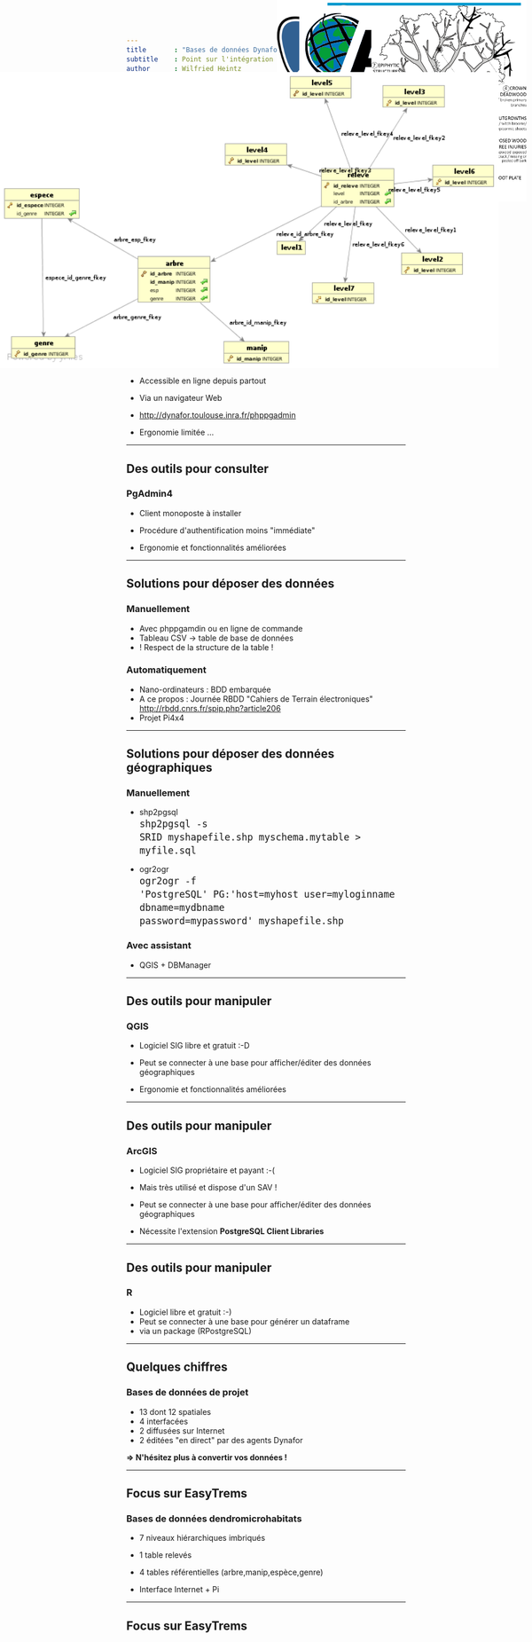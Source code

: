```yaml
---
title       : "Bases de données Dynafor"
subtitle    : Point sur l'intégration des données
author      : Wilfried Heintz
date        : December 15, 2016
job         : UMR 1201 Dynafor, INRA, Toulouse
framework   : io2012        # {io2012, html5slides, shower, dzslides, ...}
highlighter : highlight.js  # {highlight.js, prettify, highlight}
hitheme     : tomorrow      #   
widgets     : [bootstrap, quiz]            # {mathjax, quiz, bootstrap}
mode        : selfcontained # {standalone, draft}
license     : by-nc-sa
logo        : Dynafor.jpg
knit        : slidify::knit2slides
ext_widgets : {rCharts: [libraries/nvd3]}


--- 
```

## Un serveur dédié
<img style="position: absolute; top: 0; right: 10px; border: 0; width:450px;" src="assets/img/postgresql.png">
<h3>Pour des BDD partagées et pérennes</h3>

 - Machine virtuelle hébergée et <b><u>sauvegardée</u></b> sur le datacenter
 - Logiciel PostgreSQL
 - Accessible à tous : 147.100.166.41
 - ... Moyennant une authentification.


--- 

## Des outils pour consulter
<img style="position: absolute; top: 10px; right: 10px; border: 0; width:211px;" src="assets/img/phppgadmin.gif">
<h3>Phppgadmin</h3>

 
 - Accessible en ligne depuis partout
 - Via un navigateur Web
 - http://dynafor.toulouse.inra.fr/phppgadmin
  
 - Ergonomie limitée ...


--- 

## Des outils pour consulter

<img style="position: absolute; top: 5px; right: 20px; border: 0; width:349px;" src="assets/img/PgAdmin.jpg">


<h3>PgAdmin4</h3>

 
 - Client monoposte à installer
 - Procédure d'authentification moins "immédiate"
  
 - Ergonomie et fonctionnalités améliorées
 

--- 

## Solutions pour déposer des données

<h3>Manuellement</h3>

 - Avec phppgamdin ou en ligne de commande
 - Tableau CSV -> table de base de données
 - ! Respect de la structure de la table !

<h3>Automatiquement</h3>

 - Nano-ordinateurs : BDD embarquée
 - A ce propos : Journée RBDD "Cahiers de Terrain électroniques"
    http://rbdd.cnrs.fr/spip.php?article206 
 - Projet Pi4x4


--- 

## Solutions pour déposer des données géographiques

<h3>Manuellement</h3>

 - shp2pgsql <br/>
<span style="font-size:20px;"><code>shp2pgsql -s SRID myshapefile.shp myschema.mytable > myfile.sql</code></span>
 
 - ogr2ogr <br/>
<span style="font-size:20px;"><code>ogr2ogr -f 'PostgreSQL' PG:'host=myhost user=myloginname dbname=mydbname password=mypassword' myshapefile.shp</code></span>


<h3>Avec assistant</h3>

 - QGIS + DBManager


--- 
## Des outils pour manipuler

<img style="position: absolute; top: 10px; right: 20px; border: 0; width:274px;" src="assets/img/qgis.png">

<h3>QGIS</h3>

 - Logiciel SIG libre et gratuit :-D
 - Peut se connecter à une base pour afficher/éditer des données géographiques
  
 - Ergonomie et fonctionnalités améliorées
 

--- 
## Des outils pour manipuler

<img style="position: absolute; top: 10px; right: 20px; border: 0; width:400px;" src="assets/img/arcgis.gif">

<h3>ArcGIS</h3>

 - Logiciel SIG propriétaire et payant :-(
 - Mais très utilisé et dispose d'un SAV !
 - Peut se connecter à une base pour afficher/éditer des données géographiques
  
 - Nécessite l'extension <b>PostgreSQL Client Libraries</b>
 

--- 
## Des outils pour manipuler

<img style="position: absolute; top: 10px; right: 10px; border: 0; width:145px;" src="assets/img/r.jpg">

<h3>R</h3>

 - Logiciel libre et gratuit :-)
 - Peut se connecter à une base pour générer un dataframe
 - via un package (RPostgreSQL)


--- 
## Quelques chiffres

<img style="position: absolute; top: 10px; right: 10px; border: 0; width:145px;" src="assets/img/Dynafor.jpg">

<h3>Bases de données de projet</h3>

 - 13 dont 12 spatiales
 - 4 interfacées
 - 2 diffusées sur Internet
 - 2 éditées "en direct" par des agents Dynafor
 
 <b>=> N'hésitez plus à convertir vos données !</b>


--- 
## Focus sur EasyTrems

<img style="position: absolute; top: 10px; right: 10px; border: 0; width:280px;" src="assets/img/easytrems.png">

<h3>Bases de données dendromicrohabitats</h3>

 - 7 niveaux hiérarchiques imbriqués
 - 1 table relevés
 - 4 tables référentielles (arbre,manip,espèce,genre)
 
 - Interface Internet + Pi


--- 
## Focus sur EasyTrems

<img style="position: absolute; top: 130px; right: 60px; border: 0; width:900px;" src="assets/img/mcd_easytrems.png">




